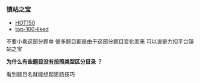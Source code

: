### 镇站之宝

- [HOT150](https://leetcode.cn/studyplan/top-interview-150/)
- [top-100-liked](https://leetcode.cn/studyplan/top-100-liked/)

不要小看这部分题单 很多题目都是由于这部分题目变化而来 可以说是力扣平台镇站之宝

**为什么有些题目没有按照类型区分目录 ？**

看到题目名就能想起思路技巧 